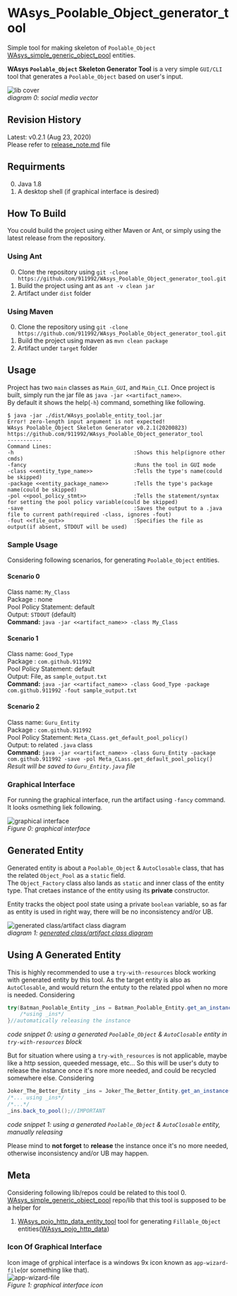 # WAsys_Poolable_Object_generator_tool
Simple tool for making skeleton of `Poolable_Object` [WAsys_simple_generic_object_pool](https://github.com/911992/WAsys_simple_generic_object_pool) entities.

**WAsys `Poolable_Object` Skeleton Generator Tool** is a very simple `GUI/CLI` tool that generates a `Poolable_Object` based on user's input.  

![lib cover](./_docs/_diagrams/cover.svg)  
*diagram 0: social media vector*

## Revision History
Latest: v0.2.1 (Aug 23, 2020)  
Please refer to [release_note.md](./release_note.md) file  

## Requirments
0. Java 1.8  
1. A desktop shell (if graphical interface is desired)

## How To Build
You could build the project using either Maven or Ant, or simply using the latest release from the repository.  

### Using Ant
0. Clone the repository  using `git -clone https://github.com/911992/WAsys_Poolable_Object_generator_tool.git`
1. Build the project using ant as `ant -v clean jar`
2. Artifact under `dist` folder

### Using Maven
0. Clone the repository  using `git -clone https://github.com/911992/WAsys_Poolable_Object_generator_tool.git`
1. Build the project using maven as `mvn clean package`
2. Artifact under `target` folder

## Usage 
Project has two `main` classes as `Main_GUI`, and `Main_CLI`. Once project is built, simply run the jar file as `java -jar <<artifact_name>>`.  
By default it shows the help(`-h`) command, something like following.
```
$ java -jar ./dist/WAsys_poolable_entity_tool.jar
Error! zero-length input argument is not expected!
WAsys Poolable_Object Skeleton Generator v0.2.1(20200823)
https://github.com/911992/WAsys_Poolable_Object_generator_tool
-----------
Command Lines:
-h                                      :Shows this help(ignore other cmds)
-fancy                                  :Runs the tool in GUI mode
-class <<entity_type_name>>             :Tells the type's name(could be skipped)
-package <<entity_package_name>>        :Tells the type's package name(could be skipped)
-pol <<pool_policy_stmt>>               :Tells the statement/syntax for setting the pool policy variable(could be skipped)
-save                                   :Saves the output to a .java file to current path(required -class, ignores -fout)
-fout <<file_out>>                      :Specifies the file as output(if absent, STDOUT will be used)
```

### Sample Usage
Considering following scenarios, for generating `Poolable_Object` entities.  

#### Scenario 0
Class name: `My_Class`  
Package : none  
Pool Policy Statement: default  
Output: `STDOUT` (default)  
**Command:** `java -jar <<artifact_name>> -class My_Class`

#### Scenario 1
Class name: `Good_Type`  
Package : `com.github.911992`  
Pool Policy Statement: default  
Output: File, as `sample_output.txt`  
**Command:** `java -jar <<artifact_name>> -class Good_Type -package com.github.911992 -fout sample_output.txt`

#### Scenario 2
Class name: `Guru_Entity`  
Package : `com.github.911992`  
Pool Policy Statement: `Meta_CLass.get_default_pool_policy()`  
Output: to related `.java` class  
**Command:** `java -jar <<artifact_name>> -class Guru_Entity -package com.github.911992 -save -pol Meta_CLass.get_default_pool_policy()`  
*Result will be saved to `Guru_Entity.java` file*

### Graphical Interface
For running the graphical interface, run the artifact using `-fancy` command. It looks osmething liek following.

![graphical interface](./_docs/_images/graphical_interface_sample.png)  
*Figure 0: graphical interface*

## Generated Entity
Generated entity is about a `Poolable_Object` & `AutoClosable` class, that has the related `Object_Pool` as a `static` field.  
The `Object_Factory` class also lands as `static` and inner class of the entity type. That cretaes instance of the entity using its **private** constructor.  

Entity tracks the object pool state using a private `boolean` variable, so as far as entity is used in right way, there will be no inconsistency and/or UB.

![generated class/artifact class diagram](./_docs/_diagrams/gen_artifact_class_diagram_partial.svg)  
*diagram 1: [generated class/artifact class diagram](./_docs/_diagrams/gen_artifact_class_diagram.svg)*

## Using A Generated Entity
This is highly recommended to use a `try-with-resources` block working with generated entity by this tool. As the target entity is also as `AutoClosable`, and would return the entuty to the related ppol when no more is needed. Considering
```java
try(Batman_Poolable_Entity _ins = Batman_Poolable_Entity.get_an_instance();){
    /*using _ins*/
}//automatically releasing the instance
```
*code snippet 0: using a generated `Poolable_Object` & `AutoClosable` entity in `try-with-resources` block*

But for situation where using a `try-with_resources` is not applicable, maybe like a http session, queeded message, etc... So this will be user's duty to release the instance once it's nore more needed, and could be recycled somewhere else. Considering
```java
Joker_The_Better_Entity _ins = Joker_The_Better_Entity.get_an_instance();
/*... using _ins*/
/*...*/
_ins.back_to_pool();//IMPORTANT
```
*code snippet 1: using a generated `Poolable_Object` & `AutoClosable` entity, manually releasing*

Please mind to **not forget** to **release** the instance once it's no more needed, otherwise inconsistency and/or UB may happen.

## Meta
Considering following lib/repos could be related to this tool
0. [WAsys_simple_generic_object_pool](https://github.com/911992/WAsys_simple_generic_object_pool) repo/lib that this tool is supposed to be a helper for
1. [WAsys_pojo_http_data_entity_tool](https://github.com/911992/WAsys_pojo_http_data_entity_tool) tool for generating `Fillable_Object` entities([WAsys_pojo_http_data](https://github.com/911992/WAsys_pojo_http_data))


### Icon Of Graphical Interface
Icon image of grphical interface is a windows 9x icon known as `app-wizard-file`(or something like that).  
![app-wizard-file](./src/main/java/wasys/lib/generic_object_pool/entity_tool/icon0.png)  
*Figure 1: graphical interface icon*

